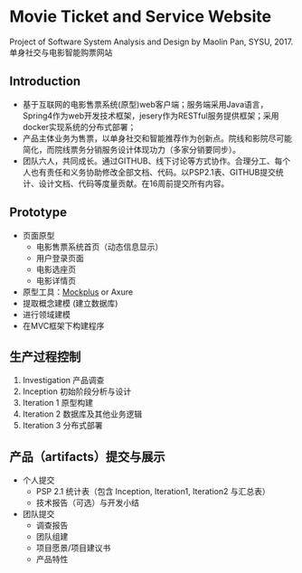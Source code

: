 # Movie Ticket and Service Website 
Project of Software System Analysis and Design by Maolin Pan, SYSU, 2017.
单身社交与电影智能购票网站
## Introduction
* 基于互联网的电影售票系统(原型)web客户端；服务端采用Java语言，Spring4作为web开发技术框架，jesery作为RESTful服务提供框架；采用docker实现系统的分布式部署；
* 产品主体业务为售票，以单身社交和智能推荐作为创新点。院线和影院尽可能简化，而院线票务分销服务设计体现功力（多家分销要同步）。
* 团队六人，共同成长。通过GITHUB、线下讨论等方式协作。合理分工、每个人也有责任和义务协助修改全部文档、代码。以PSP2.1表、GITHUB提交统计、设计文档、代码等度量贡献。在16周前提交所有内容。

## Prototype
* 页面原型
    - 电影售票系统首页（动态信息显示）
    - 用户登录页面
    - 电影选座页
    - 电影详情页
* 原型工具：[Mockplus](https://www.mockplus.cn/) or Axure
* 提取概念建模 (建立数据库)
* 进行领域建模
* 在MVC框架下构建程序

## 生产过程控制
1. Investigation 产品调查
2. Inception 初始阶段分析与设计
3. Iteration 1 原型构建
4. Iteration 2 数据库及其他业务逻辑
5. Iteration 3 分布式部署

## 产品（artifacts）提交与展示
* 个人提交
    - PSP 2.1 统计表（包含 Inception, Iteration1, Iteration2 与汇总表）
    - 技术报告（可选）与开发小结
* 团队提交
    - 调查报告
    - 团队组建
    - 项目愿景/项目建议书
    - 产品特性
